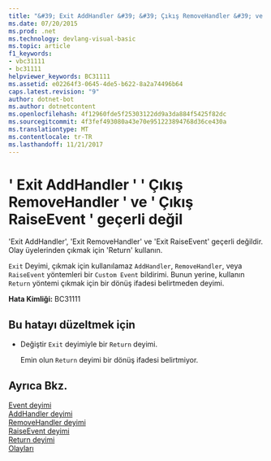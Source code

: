```yaml
---
title: "&#39; Exit AddHandler &#39; &#39; Çıkış RemoveHandler &#39; ve &#39; Çıkış RaiseEvent &#39; geçerli değil"
ms.date: 07/20/2015
ms.prod: .net
ms.technology: devlang-visual-basic
ms.topic: article
f1_keywords:
- vbc31111
- bc31111
helpviewer_keywords: BC31111
ms.assetid: e02264f3-0645-4de5-b622-8a2a74496b64
caps.latest.revision: "9"
author: dotnet-bot
ms.author: dotnetcontent
ms.openlocfilehash: 4f12960fde5f25303122dd9a3da884f5425f82dc
ms.sourcegitcommit: 4f3fef493080a43e70e951223894768d36ce430a
ms.translationtype: MT
ms.contentlocale: tr-TR
ms.lasthandoff: 11/21/2017
---
```

# <a name="39exit-addhandler39-39exit-removehandler39-and-39exit-raiseevent39-are-not-valid"></a>&#39; Exit AddHandler &#39; &#39; Çıkış RemoveHandler &#39; ve &#39; Çıkış RaiseEvent &#39; geçerli değil
'Exit AddHandler', 'Exit RemoveHandler' ve 'Exit RaiseEvent' geçerli değildir. Olay üyelerinden çıkmak için 'Return' kullanın.  
  
 `Exit` Deyimi, çıkmak için kullanılamaz `AddHandler`, `RemoveHandler`, veya `RaiseEvent` yöntemleri bir `Custom Event` bildirimi. Bunun yerine, kullanın `Return` yöntemi çıkmak için bir dönüş ifadesi belirtmeden deyimi.  
  
 **Hata Kimliği:** BC31111  
  
## <a name="to-correct-this-error"></a>Bu hatayı düzeltmek için  
  
-   Değiştir `Exit` deyimiyle bir `Return` deyimi.  
  
     Emin olun `Return` deyimi bir dönüş ifadesi belirtmiyor.  
  
## <a name="see-also"></a>Ayrıca Bkz.  
 [Event deyimi](../../visual-basic/language-reference/statements/event-statement.md)  
 [AddHandler deyimi](~/docs/visual-basic/language-reference/statements/addhandler-statement.md)  
 [RemoveHandler deyimi](~/docs/visual-basic/language-reference/statements/removehandler-statement.md)  
 [RaiseEvent deyimi](~/docs/visual-basic/language-reference/statements/raiseevent-statement.md)  
 [Return deyimi](../../visual-basic/language-reference/statements/return-statement.md)  
 [Olayları](../../visual-basic/programming-guide/language-features/events/index.md)
